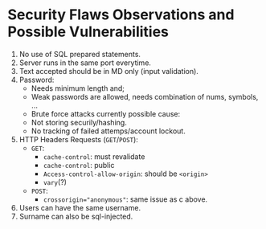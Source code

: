 # Security Flaws Observations and Possible Vulnerabilities

1. No use of SQL prepared statements.
2. Server runs in the same port everytime.
3. Text accepted should be in MD only (input validation).
4. Password:
    - Needs minimum length and;
    - Weak passwords are allowed, needs combination of nums, symbols, ...
    - Brute force attacks currently possible cause:
    - Not storing securily/hashing.
    - No tracking of failed attemps/account lockout.
5. HTTP Headers Requests (`GET`/`POST`):
    - `GET`:
        * `cache-control`: must revalidate
        * `cache-control`: public
        * `Access-control-allow-origin`: should be `<origin>`
        * `vary`(?)
    - `POST`:
        * `crossorigin="anonymous"`: same issue as c above.
6. Users can have the same username.
7. Surname can also be sql-injected.
